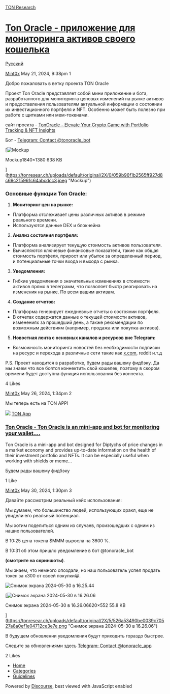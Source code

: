 [TON Research](/)

# [Ton Oracle - приложение для мониторинга активов своего кошелька](/t/ton-oracle/18823)

[Русский](/c/ru/49) 

    

[Mint0x](https://tonresear.ch/u/Mint0x)   May 21, 2024, 9:38pm  1

Добро пожаловать в ветку проекта TON Oracle

Проект Ton Oracle представляет собой мини приложение и бота, разработанного для мониторинга ценовых изменений на рынке активов и предоставления пользователям актуальной информации о состоянии их инвестиционного портфеля и NFT. Особенно может быть полезно при работе с щитками или мем-токенами.

cайт проекта - [TonOracle - Elevate Your Crypto Game with Portfolio Tracking & NFT Insights](https://tonoracle.club/en)

Бот - [Telegram: Contact @tonoracle\_bot](http://t.me/tonoracle_bot)

[![Mockup](https://tonresear.ch/uploads/default/optimized/2X/0/059b96f1b2565ff927d8c69c215961c64abcdcc3_2_666x500.jpeg)

Mockup1840×1380 638 KB

](https://tonresear.ch/uploads/default/original/2X/0/059b96f1b2565ff927d8c69c215961c64abcdcc3.jpeg "Mockup")

### [](#ton-oracle-1)Основные функции Ton Oracle:

1.  **Мониторинг цен на рынке:**

*   Платформа отслеживает цены различных активов в режиме реального времени.
*   Используются данные DEX и блокчейна

2.  **Анализ состояния портфеля:**

*   Платформа анализирует текущую стоимость активов пользователя.
*   Вычисляются ключевые финансовые показатели, такие как общая стоимость портфеля, прирост или убыток за определенный период, и потенциальные точки входа и выхода с рынка.

3.  **Уведомления:**

*   Гибкие уведомления о значительных изменениях в стоимости активов прямо в телеграмм, что позволяет быстр реагировать на изменения на рынке. По всем вашим активам.

4.  **Создание отчетов:**

*   Платформа генерирует ежедневные отчеты о состоянии портфеля.
*   В отчетах содержатся данные о текущей стоимости активов, изменениях за прошедший день, а также рекомендации по возможным действиям (например, продажа или покупка активов).

5.  **Новостная лента с основных каналов и ресурсов вне Telegram:**

*   Возможность мониторинга новостей без необходимости подписки на ресурс и перехода в различные сети такие как [x.com](http://x.com), reddit и.т.д

P.S. Проект находится в разработке, будем рады вашему фидбэку. Да мы знаем что все боятся коннектить свой кошелек, поэтому в скором времени будет доступна функция использования без коннекта.

  4 Likes

[Mint0x](https://tonresear.ch/u/Mint0x) May 26, 2024, 1:34pm  2

Мы теперь есть на TON APP!

![](https://tonresear.ch/uploads/default/original/2X/4/4f25c54673bee4cccf32f6b5edac2fb78ef7cce8.png) [TON App](https://ton.app/utilities/ton-oracle?id=1958)

### [Ton Oracle - Ton Oracle is an mini-app and bot for monitoring your wallet....](https://ton.app/utilities/ton-oracle?id=1958)

Ton Oracle is a mini-app and bot designed for Diptychs of price changes in a market economy and provides up-to-date information on the health of their investment portfolio and NFTs. It can be especially useful when working with shields or meme...

Будем рады вашему фидбэку

  1 Like

[Mint0x](https://tonresear.ch/u/Mint0x)  May 30, 2024, 1:30pm  3

Давайте рассмотрим реальный кейс использования:

Мы думаем, что большинство людей, использующих оракл, еще не увидели его реальный потенциал.

Мы хотим поделиться одним из случаев, произошедших с одним из наших пользователей.

В 10:25 цена токена $MMM выросла на 3600 %.

В 10:31 об этом пришло уведомление в бот @tonoracle\_bot

**(смотрите на скриншоты)**.

Мы знаем, что немного опоздали, но наш пользователь успел продать токен за x300 от своей покупки😀.

![Снимок экрана 2024-05-30 в 16.25.44](https://tonresear.ch/uploads/default/original/2X/d/d4b1cc72e6957bbaf873977ba46c44a921b24e6c.png)  

[![Снимок экрана 2024-05-30 в 16.26.06](https://tonresear.ch/uploads/default/optimized/2X/5/526a53490be0039c70527a8a0ef1e04712ce3e7e_2_561x500.png)

Снимок экрана 2024-05-30 в 16.26.06620×552 55.8 KB

](https://tonresear.ch/uploads/default/original/2X/5/526a53490be0039c70527a8a0ef1e04712ce3e7e.png "Снимок экрана 2024-05-30 в 16.26.06")

В будущем обновлении уведомления будут приходить гораздо быстрее.

Следите за обновлениями здесь [Telegram: Contact @tonoracle\_app](http://t.me/tonoracle_app)

  2 Likes

*   [Home](/)
*   [Categories](/categories)
*   [Guidelines](/guidelines)

Powered by [Discourse](https://www.discourse.org), best viewed with JavaScript enabled